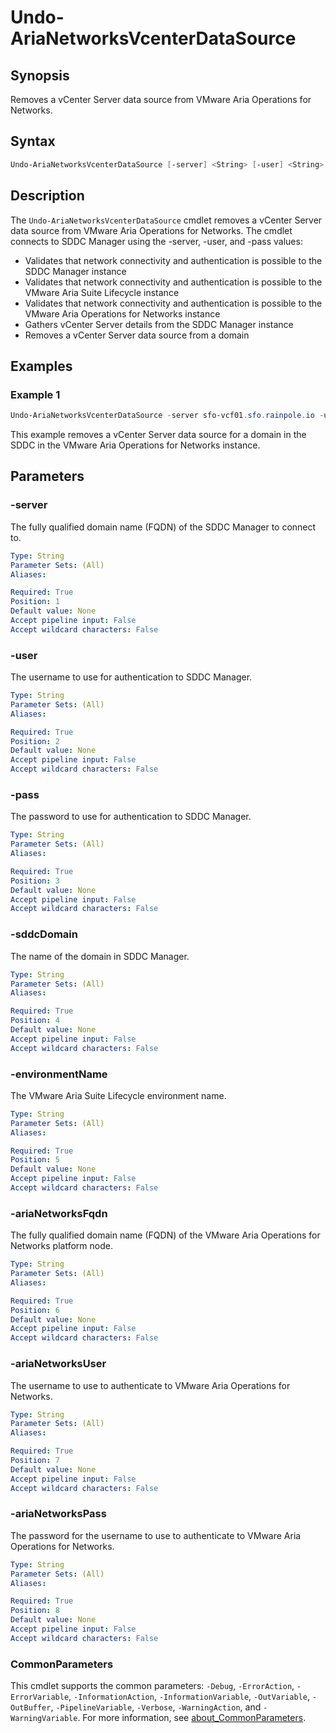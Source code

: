 # Undo-AriaNetworksVcenterDataSource

## Synopsis

Removes a vCenter Server data source from VMware Aria Operations for Networks.

## Syntax

```powershell
Undo-AriaNetworksVcenterDataSource [-server] <String> [-user] <String> [-pass] <String> [-sddcDomain] <String> [-environmentName] <String> [-ariaNetworksFqdn] <String> [-ariaNetworksUser] <String> [-ariaNetworksPass] <String> [<CommonParameters>]
```

## Description

The `Undo-AriaNetworksVcenterDataSource` cmdlet removes a vCenter Server data source from VMware Aria Operations for Networks.
The cmdlet connects to SDDC Manager using the -server, -user, and -pass values:

- Validates that network connectivity and authentication is possible to the SDDC Manager instance
- Validates that network connectivity and authentication is possible to the VMware Aria Suite Lifecycle instance
- Validates that network connectivity and authentication is possible to the VMware Aria Operations for Networks instance
- Gathers vCenter Server details from the SDDC Manager instance
- Removes a vCenter Server data source from a domain

## Examples

### Example 1

```powershell
Undo-AriaNetworksVcenterDataSource -server sfo-vcf01.sfo.rainpole.io -user administrator@vsphere.local -pass VMw@re1! -sddcDomain sfo-m01 -environmentName xint-env -ariaNetworksFqdn xint-net01a.rainpole.io -ariaNetworksUser admin@local -ariaNetworksPass VMw@re1!
```

This example removes a vCenter Server data source for a domain in the SDDC in the VMware Aria Operations for Networks instance.

## Parameters

### -server

The fully qualified domain name (FQDN) of the SDDC Manager to connect to.

```yaml
Type: String
Parameter Sets: (All)
Aliases:

Required: True
Position: 1
Default value: None
Accept pipeline input: False
Accept wildcard characters: False
```

### -user

The username to use for authentication to SDDC Manager.

```yaml
Type: String
Parameter Sets: (All)
Aliases:

Required: True
Position: 2
Default value: None
Accept pipeline input: False
Accept wildcard characters: False
```

### -pass

The password to use for authentication to SDDC Manager.

```yaml
Type: String
Parameter Sets: (All)
Aliases:

Required: True
Position: 3
Default value: None
Accept pipeline input: False
Accept wildcard characters: False
```

### -sddcDomain

The name of the domain in SDDC Manager.

```yaml
Type: String
Parameter Sets: (All)
Aliases:

Required: True
Position: 4
Default value: None
Accept pipeline input: False
Accept wildcard characters: False
```

### -environmentName

The VMware Aria Suite Lifecycle environment name.

```yaml
Type: String
Parameter Sets: (All)
Aliases:

Required: True
Position: 5
Default value: None
Accept pipeline input: False
Accept wildcard characters: False
```

### -ariaNetworksFqdn

The fully qualified domain name (FQDN) of the VMware Aria Operations for Networks platform node.

```yaml
Type: String
Parameter Sets: (All)
Aliases:

Required: True
Position: 6
Default value: None
Accept pipeline input: False
Accept wildcard characters: False
```

### -ariaNetworksUser

The username to use to authenticate to VMware Aria Operations for Networks.

```yaml
Type: String
Parameter Sets: (All)
Aliases:

Required: True
Position: 7
Default value: None
Accept pipeline input: False
Accept wildcard characters: False
```

### -ariaNetworksPass

The password for the username to use to authenticate to VMware Aria Operations for Networks.

```yaml
Type: String
Parameter Sets: (All)
Aliases:

Required: True
Position: 8
Default value: None
Accept pipeline input: False
Accept wildcard characters: False
```

### CommonParameters

This cmdlet supports the common parameters: `-Debug`, `-ErrorAction`, `-ErrorVariable`, `-InformationAction`, `-InformationVariable`, `-OutVariable`, `-OutBuffer`, `-PipelineVariable`, `-Verbose`, `-WarningAction`, and `-WarningVariable`. For more information, see [about_CommonParameters](http://go.microsoft.com/fwlink/?LinkID=113216).

